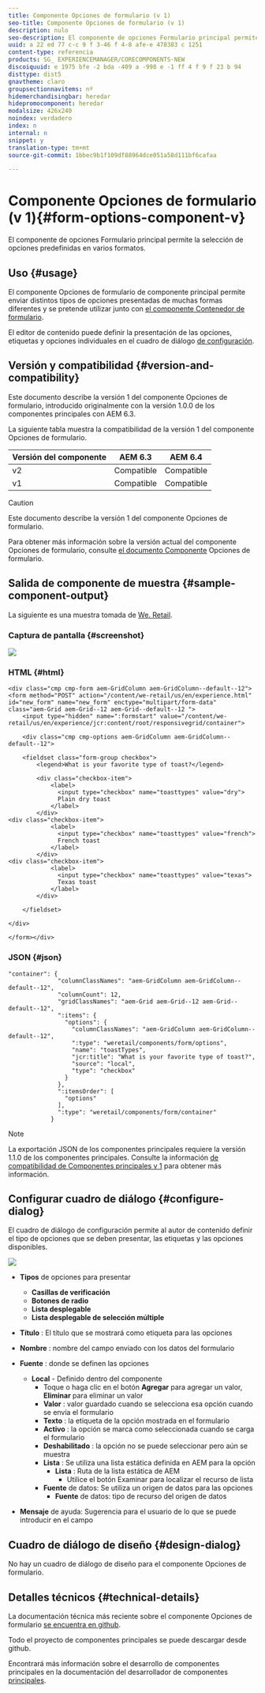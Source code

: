 ```yaml
---
title: Componente Opciones de formulario (v 1)
seo-title: Componente Opciones de formulario (v 1)
description: nulo
seo-description: El componente de opciones Formulario principal permite la selección de opciones predefinidas en varios formatos.
uuid: a 22 ed 77 c-c 9 f 3-46 f 4-8 afe-e 478383 c 1251
content-type: referencia
products: SG_ EXPERIENCEMANAGER/CORECOMPONENTS-NEW
discoiquuid: e 1975 bfe -2 bda -409 a -998 e -1 ff 4 f 9 f 23 b 94
disttype: dist5
gnavtheme: claro
groupsectionnavitems: nº
hidemerchandisingbar: heredar
hidepromocomponent: heredar
modalsize: 426x240
noindex: verdadero
index: n
internal: n
snippet: y
translation-type: tm+mt
source-git-commit: 1bbec9b1f109df88964dce051a58d111bf6cafaa

---
```



# Componente Opciones de formulario (v 1){#form-options-component-v}

El componente de opciones Formulario principal permite la selección de opciones predefinidas en varios formatos.

## Uso {#usage}

El componente Opciones de formulario de componente principal permite enviar distintos tipos de opciones presentadas de muchas formas diferentes y se pretende utilizar junto con [el componente Contenedor de formulario](form-container.md).

El editor de contenido puede definir la presentación de las opciones, etiquetas y opciones individuales en el cuadro de diálogo [de configuración](form-options-v1.md#main-pars_title).

## Versión y compatibilidad {#version-and-compatibility}

Este documento describe la versión 1 del componente Opciones de formulario, introducido originalmente con la versión 1.0.0 de los componentes principales con AEM 6.3.

La siguiente tabla muestra la compatibilidad de la versión 1 del componente Opciones de formulario.

| Versión del componente | AEM 6.3 | AEM 6.4 |
|--- |--- |--- |
| v2 | Compatible | Compatible |
| v1 | Compatible | Compatible |

>[!CAUTION]
>
>Este documento describe la versión 1 del componente Opciones de formulario.
>
>Para obtener más información sobre la versión actual del componente Opciones de formulario, consulte [el documento Componente](form-options.md) Opciones de formulario.

## Salida de componente de muestra {#sample-component-output}

La siguiente es una muestra tomada de [We. Retail](https://helpx.adobe.com/experience-manager/6-4/sites/developing/using/we-retail.html).

### Captura de pantalla {#screenshot}

![](assets/chlimage_1-89.png)

### HTML {#html}

```
<div class="cmp cmp-form aem-GridColumn aem-GridColumn--default--12">
<form method="POST" action="/content/we-retail/us/en/experience.html" id="new_form" name="new_form" enctype="multipart/form-data" class="aem-Grid aem-Grid--12 aem-Grid--default--12 ">
    <input type="hidden" name=":formstart" value="/content/we-retail/us/en/experience/jcr:content/root/responsivegrid/container">
    
    <div class="cmp cmp-options aem-GridColumn aem-GridColumn--default--12">

    <fieldset class="form-group checkbox">
        <legend>What is your favorite type of toast?</legend>
        
        <div class="checkbox-item">
            <label>
              <input type="checkbox" name="toasttypes" value="dry">
              Plain dry toast
            </label>
        </div>
<div class="checkbox-item">
            <label>
              <input type="checkbox" name="toasttypes" value="french">
              French toast
            </label>
        </div>
<div class="checkbox-item">
            <label>
              <input type="checkbox" name="toasttypes" value="texas">
              Texas toast
            </label>
        </div>

    </fieldset>
    
</div>
    
</form></div>
```

### JSON {#json}

```
"container": {
              "columnClassNames": "aem-GridColumn aem-GridColumn--default--12",
              "columnCount": 12,
              "gridClassNames": "aem-Grid aem-Grid--12 aem-Grid--default--12",
              ":items": {
                "options": {
                  "columnClassNames": "aem-GridColumn aem-GridColumn--default--12",
                  ":type": "weretail/components/form/options",
                  "name": "toastTypes",
                  "jcr:title": "What is your favorite type of toast?",
                  "source": "local",
                  "type": "checkbox"
                }
              },
              ":itemsOrder": [
                "options"
              ],
              ":type": "weretail/components/form/container"
            }
```

>[!NOTE]
>
>La exportación JSON de los componentes principales requiere la versión 1.1.0 de los componentes principales. Consulte la información [de compatibilidad de Componentes principales v 1](versions.md#main-pars_title_236368006) para obtener más información.

## Configurar cuadro de diálogo {#configure-dialog}

El cuadro de diálogo de configuración permite al autor de contenido definir el tipo de opciones que se deben presentar, las etiquetas y las opciones disponibles.

![](assets/chlimage_1-90.png)

* **Tipos**
de opciones para presentar

   * **Casillas de verificación**
   * **Botones de radio**
   * **Lista desplegable**
   * **Lista desplegable de selección múltiple**

* **Título** : El título que se mostrará como etiqueta para las opciones
* **Nombre** : nombre del campo enviado con los datos del formulario
* **Fuente** : donde se definen las opciones

   * **Local** - Definido dentro del componente
      * Toque o haga clic en el botón **Agregar** para agregar un valor, **Eliminar** para eliminar un valor
      * **Valor** : valor guardado cuando se selecciona esa opción cuando se envía el formulario
      * **Texto** : la etiqueta de la opción mostrada en el formulario
      * **Activo** : la opción se marca como seleccionada cuando se carga el formulario
      * **Deshabilitado** : la opción no se puede seleccionar pero aún se muestra
      * **Lista** : Se utiliza una lista estática definida en AEM para la opción
         * **Lista** : Ruta de la lista estática de AEM
            * Utilice el botón Examinar para localizar el recurso de lista
      * **Fuente** de datos: Se utiliza un origen de datos para las opciones
         * **Fuente** de datos: tipo de recurso del origen de datos
* **Mensaje** de ayuda: Sugerencia para el usuario de lo que se puede introducir en el campo

## Cuadro de diálogo de diseño {#design-dialog}

No hay un cuadro de diálogo de diseño para el componente Opciones de formulario.

## Detalles técnicos {#technical-details}

La documentación técnica más reciente sobre el componente Opciones de formulario [se encuentra en github](https://github.com/adobe/aem-core-wcm-components/tree/master/content/src/content/jcr_root/apps/core/wcm/components/form/options/v1/options).

Todo el proyecto de componentes principales se puede descargar desde github.

Encontrará más información sobre el desarrollo de componentes principales en la documentación del desarrollador de componentes [principales](developing.md).
